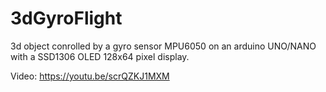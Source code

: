 # 3dGyroFlight
3d object conrolled by a gyro sensor MPU6050 on an arduino UNO/NANO with a SSD1306 OLED 128x64 pixel display.

Video: https://youtu.be/scrQZKJ1MXM
